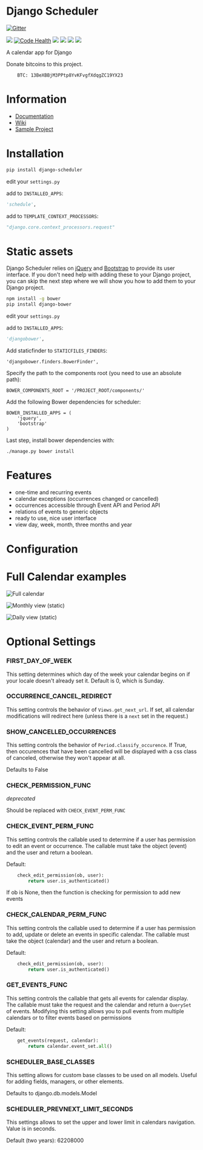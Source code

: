 Django Scheduler
========

[![Gitter](https://badges.gitter.im/Join%20Chat.svg)](https://gitter.im/llazzaro/django-scheduler?utm_source=badge&utm_medium=badge&utm_campaign=pr-badge&utm_content=badge)

[<img src="https://img.shields.io/travis/llazzaro/django-scheduler.svg">](https://travis-ci.org/llazzaro/django-scheduler)
[![Code Health](https://landscape.io/github/llazzaro/django-scheduler/master/landscape.svg?style=flat)](https://landscape.io/github/llazzaro/django-scheduler/master)
[<img src="https://img.shields.io/coveralls/llazzaro/django-scheduler.svg">](https://coveralls.io/r/llazzaro/django-scheduler)
[<img src="https://img.shields.io/pypi/v/django-scheduler.svg">](https://pypi.python.org/pypi/django-scheduler)
[<img src="https://pypip.in/d/django-scheduler/badge.png">](https://pypi.python.org/pypi/django-scheduler)
[<img src="https://pypip.in/license/django-scheduler/badge.png">](https://github.com/llazzaro/django-scheduler/blob/master/LICENSE.txt)


A calendar app for Django

Donate bitcoins to this project.

        BTC: 13BeXBBjM3PPtp8YvKFvgfXdqgZC19YX23


Information
========

* [Documentation](http://django-scheduler.readthedocs.org/en/latest/)
* [Wiki](https://github.com/llazzaro/django-scheduler/wiki)
* [Sample Project](https://github.com/llazzaro/django-scheduler-sample)


Installation
========

```bash
pip install django-scheduler
```

edit your `settings.py`

add to `INSTALLED_APPS`:

```python
'schedule',
```

add to `TEMPLATE_CONTEXT_PROCESSORS`:

```python
"django.core.context_processors.request"
```


Static assets
=============

Django Scheduler relies on [jQuery](https://jquery.com/) and
[Bootstrap](https://getbootstrap.com/) to provide its user
interface. If you don't need help with adding these to your Django
project, you can skip the next step where we will show you how to add
them to your Django project.

```bash
npm install -g bower
pip install django-bower
```

edit your `settings.py`

add to `INSTALLED_APPS`:

```python
'djangobower',
```

Add staticfinder to `STATICFILES_FINDERS`:

```
'djangobower.finders.BowerFinder',
```

Specify the path to the components root (you need to use an absolute
path):

```
BOWER_COMPONENTS_ROOT = '/PROJECT_ROOT/components/'
```

Add the following Bower dependencies for scheduler:

```
BOWER_INSTALLED_APPS = (
    'jquery',
    'bootstrap'
)
```

Last step, install bower dependencies with:

```
./manage.py bower install
```


Features
========

 * one-time and recurring events
 * calendar exceptions (occurrences changed or cancelled)
 * occurrences accessible through Event API and Period API
 * relations of events to generic objects
 * ready to use, nice user interface
 * view day, week, month, three months and year

Configuration
========

Full Calendar examples
======

![Full calendar](https://raw.githubusercontent.com/llazzaro/django-scheduler-sample/master/scheduler.png)

![Monthly view (static)](https://raw.githubusercontent.com/llazzaro/django-scheduler-sample/master/monthly_view.png)

![Daily view (static)](https://raw.githubusercontent.com/llazzaro/django-scheduler-sample/master/daily.png)


Optional Settings
========

### FIRST_DAY_OF_WEEK

This setting determines which day of the week your calendar begins on if your locale doesn't already set it. Default is 0, which is Sunday.

### OCCURRENCE_CANCEL_REDIRECT

This setting controls the behavior of `Views.get_next_url`. If set, all calendar modifications will redirect here (unless there is a `next` set in the request.)

### SHOW_CANCELLED_OCCURRENCES

This setting controls the behavior of `Period.classify_occurence`. If True, then occurences that have been cancelled will be displayed with a css class of canceled, otherwise they won't appear at all.

Defaults to False

### CHECK_PERMISSION_FUNC

_deprecated_

Should be replaced with `CHECK_EVENT_PERM_FUNC`

### CHECK_EVENT_PERM_FUNC

This setting controls the callable used to determine if a user has permission to edit an event or occurrence. The callable must take the object (event) and the user and return a boolean.

Default:
```python
    check_edit_permission(ob, user):
        return user.is_authenticated()
```

If ob is None, then the function is checking for permission to add new events

### CHECK_CALENDAR_PERM_FUNC

This setting controls the callable used to determine if a user has permission to add, update or delete an events in specific calendar. The callable must take the object (calendar) and the user and return a boolean.

Default:
```python
    check_edit_permission(ob, user):
        return user.is_authenticated()
```

### GET_EVENTS_FUNC

This setting controls the callable that gets all events for calendar display. The callable must take the request and the calendar and return a `QuerySet` of events. Modifying this setting allows you to pull events from multiple calendars or to filter events based on permissions

Default:
```python
    get_events(request, calendar):
        return calendar.event_set.all()
```

### SCHEDULER_BASE_CLASSES

This setting allows for custom base classes to be used on all models. Useful for adding fields, managers, or other elements.

Defaults to django.db.models.Model


### SCHEDULER_PREVNEXT_LIMIT_SECONDS

This settings allows to set the upper and lower limit in calendars navigation.
Value is in seconds.

Default (two years):
62208000
